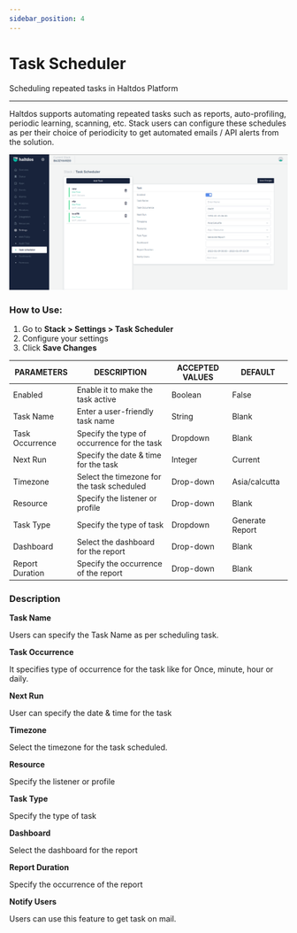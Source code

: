 ```yaml
---
sidebar_position: 4
---
```


# Task Scheduler

Scheduling repeated tasks in Haltdos Platform

---

Haltdos supports automating repeated tasks such as reports, auto-profiling, periodic learning, scanning, etc. Stack users can configure these schedules as per their choice of periodicity to get automated emails / API alerts from the solution.

![scheduler](/img/platform/v7/docs/task_scheduler.png)

### How to Use:

1. Go to **Stack > Settings > Task Scheduler**
2. Configure your settings
3. Click **Save Changes**

| PARAMETERS      | DESCRIPTION                                     | ACCEPTED VALUES | DEFAULT         |
|-----------------|-------------------------------------------------|-----------------|-----------------|
| Enabled         | Enable it to make the task active               | Boolean         | False           |
| Task Name       | Enter a user-friendly task name                 | String          | Blank           |
| Task Occurrence | Specify the type of occurrence for the task     | Dropdown        | Blank           |
| Next Run        | Specify the date & time for the task            | Integer         | Current         |
| Timezone        | Select the timezone for the task scheduled      | Drop-down       | Asia/calcutta   |
| Resource        | Specify the listener or  profile                | Drop-down       | Blank           |
| Task Type       | Specify the type of task                        | Dropdown        | Generate Report |
| Dashboard       | Select the dashboard for the report             | Drop-down       | Blank           |
| Report Duration | Specify the occurrence of the report            | Drop-down       | Blank           |

### Description

**Task Name**

Users can specify the Task Name as per scheduling task.

**Task Occurrence**

It specifies type of occurrence for the task like for Once, minute, hour or daily.

**Next Run**

User can specify the date & time for the task 

**Timezone**        

Select the timezone for the task scheduled.

**Resource** 

Specify the listener or  profile

**Task Type**

Specify the type of task

**Dashboard**

Select the dashboard for the report 

**Report Duration**  

Specify the occurrence of the report

**Notify Users**  

Users can use this feature to get task on mail.